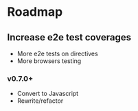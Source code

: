 # Roadmap

## Increase e2e test coverages
- More e2e tests on directives
- More browsers testing

### v0.7.0+
- Convert to Javascript
- Rewrite/refactor
